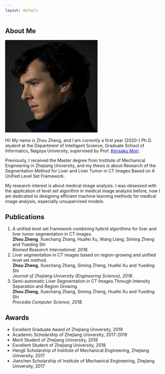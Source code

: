 ```yaml
---
layout: default
---
```


## About Me

<img class="profile-picture" src="sherlock.jpg">

Hi! My name is Zhou Zheng, and I am currently a first year (2020-) Ph.D. student at the Department of Intelligent Science, Graduate School of Informatics, Nagoya University, supervised by Prof. [<font color=Blue>Kensaku Mori</font>](http://www.newves.org/wiki/).

Previously, I received the Master degree from Institute of Mechanical Engineering in Zhejiang University, and my thesis is about Research of the Segmentation Method for Liver and Liver Tumor in CT Images Based on A Unified Level Set Framework.

My research interest is about medical image analysis. I was obsessed with the application of level set algorithm in medical image analysis before, now I am dedicated to designing efficient machine learning methods for medical image analysis, especially unsupervised models.

## Publications

1. A unified level set framework combining hybrid algorithms for liver and liver tumor segmentation in CT images.   
   **Zhou Zheng**, Xuechang Zhang, Huafei Xu, Wang Liang, Siming Zheng and Yueding Shi  
   *Biomed Research International, 2018.*
2. Liver segmentation in CT images based on region-growing and unified level set method.  
   **Zhou Zheng**, Xuechang Zhang, Siming Zheng, Huafei Xu and Yueding Shi  
   *Journal of Zhejiang University (Engineering Science), 2018.*
3. Semi-automatic Liver Segmentation in CT Images Through Intensity Separation and Region Growing.  
   **Zhou Zheng**, Xuechang Zhang, Siming Zheng, Huafei Xu and Yueding Shi  
   *Procedia Computer Science, 2018.*

## Awards
* Excellent Graduate Award of Zhejiang University, 2019
* Academic Scholarship of Zhejiang University, 2017-2019
* Merit Student of Zhejiang University, 2018
* Excellent Student of Zhejiang University, 2018
* Hengli Scholarship of Institute of Mechanical Engineering, Zhejiang University, 2017
* Jianchen Scholarship of Institute of Mechanical Engineering, Zhejiang University, 2017
